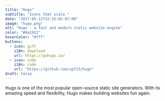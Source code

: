 ```yaml
---
title: "Hugo"
subtitle: "Icons that scale."
date: "2017-05-12T22:25:02-07:00"
image: "hugo.png"
alt: "Hugo - a fast and modern static website engine"
color: "#0a1922"
hoverColor: "#fff"
buttons:
  - icon: gift 
    i18n: download 
    url: https://gohugo.io/
  - icon: code
    i18n: code
    url: "https://github.com/spf13/hugo"
draft: false
---
```


Hugo is one of the most popular open-source static site generators. 
With its amazing speed and flexibility, Hugo makes building websites fun again.